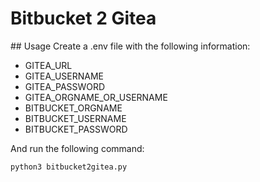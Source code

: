 # Bitbucket 2 Gitea

## Usage
Create a .env file with the following information:
- GITEA_URL
- GITEA_USERNAME
- GITEA_PASSWORD
- GITEA_ORGNAME_OR_USERNAME
- BITBUCKET_ORGNAME
- BITBUCKET_USERNAME
- BITBUCKET_PASSWORD


And run the following command:
```sh
python3 bitbucket2gitea.py
```